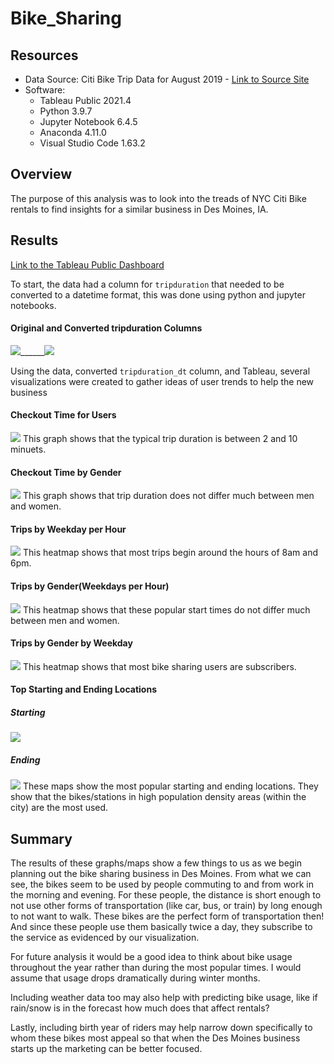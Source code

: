 # Bike_Sharing

## Resources
*   Data Source: Citi Bike Trip Data for August 2019 - [Link to Source Site](https://s3.amazonaws.com/tripdata/index.html)
*   Software:
       *   Tableau Public 2021.4
       *   Python 3.9.7
       *   Jupyter Notebook 6.4.5
       *   Anaconda 4.11.0
       *   Visual Studio Code 1.63.2

## Overview
The purpose of this analysis was to look into the treads of NYC Citi Bike rentals to find insights for a similar business in Des Moines, IA.

## Results

[Link to the Tableau Public Dashboard](https://public.tableau.com/app/profile/kevin.d.brian/viz/Bike_Sharing_16491210938780/Story1?publish=yes)

To start, the data had a column for `tripduration` that needed to be converted to a datetime format, this was done using python and jupyter notebooks.

#### Original and Converted tripduration Columns        
![](img/og_tripduration.png)______![](img/tripduration_dt.png)

Using the data, converted `tripduration_dt` column, and Tableau, several visualizations were created to gather ideas of user trends to help the new business

#### Checkout Time for Users
![](img/checkout_time_for_users.png)
This graph shows that the typical trip duration is between 2 and 10 minuets.

#### Checkout Time by Gender
![](img/checkout_times_by_gender.png)
This graph shows that trip duration does not differ much between men and women. 

#### Trips by Weekday per Hour
![](img/Trips_by_Weekday_per_Hour.png)
This heatmap shows that most trips begin around the hours of 8am and 6pm.

#### Trips by Gender(Weekdays per Hour)
![](img/trips_by_gender_(weekdays_per_hour).png)
This heatmap shows that these popular start times do not differ much between men and women.

#### Trips by Gender by Weekday
![](img/user_trips_by_gender_by_weekday.png)
This heatmap shows that most bike sharing users are subscribers.

#### Top Starting and Ending Locations
##### Starting
![](img/top_starting_locations.png)
##### Ending
![](img/top_ending_locations.png)
These maps show the most popular starting and ending locations. They show that the bikes/stations in high population density areas (within the city) are the most used.

## Summary

The results of these graphs/maps show a few things to us as we begin planning out the bike sharing business in Des Moines. From what we can see, the bikes seem to be used by people commuting to and from work in the morning and evening. For these people, the distance is short enough to not use other forms of transportation (like car, bus, or train) by long enough to not want to walk. These bikes are the perfect form of transportation then! And since these people use them basically twice a day, they subscribe to the service as evidenced by our visualization.

For future analysis it would be a good idea to think about bike usage throughout the year rather than during the most popular times. I would assume that usage drops dramatically during winter months. 

Including weather data too may also help with predicting bike usage, like if rain/snow is in the forecast how much does that affect rentals? 

Lastly, including birth year of riders may help narrow down specifically to whom these bikes most appeal so that when the Des Moines business starts up the marketing can be better focused.
